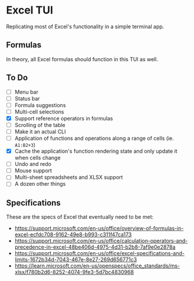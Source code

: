 # Excel TUI

Replicating most of Excel's functionality in a simple terminal app.

## Formulas

In theory, all Excel formulas should function in this TUI as well.

## To Do

- [ ] Menu bar
- [ ] Status bar
- [ ] Formula suggestions
- [ ] Multi-cell selections
- [x] Support reference operators in formulas
- [ ] Scrolling of the table
- [ ] Make it an actual CLI
- [ ] Application of functions and operations along a range of cells (ie. `A1:B2+3`)
- [x] Cache the application's function rendering state and only update it when cells change
- [ ] Undo and redo
- [ ] Mouse support
- [ ] Multi-sheet spreadsheets and XLSX support
- [ ] A dozen other things

## Specifications

These are the specs of Excel that eventually need to be met:

- https://support.microsoft.com/en-us/office/overview-of-formulas-in-excel-ecfdc708-9162-49e8-b993-c311f47ca173
- https://support.microsoft.com/en-us/office/calculation-operators-and-precedence-in-excel-48be406d-4975-4d31-b2b8-7af9e0e2878a
- https://support.microsoft.com/en-us/office/excel-specifications-and-limits-1672b34d-7043-467e-8e27-269d656771c3
- https://learn.microsoft.com/en-us/openspecs/office_standards/ms-xlsx/f780b2d6-8252-4074-9fe3-5d7bc4830968
